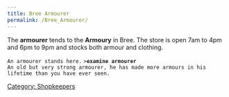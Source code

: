 ```yaml
---
title: Bree Armourer
permalink: /Bree_Armourer/
---
```


The **armourer** tends to the **Armoury** in Bree. The store is open 7am
to 4pm and 6pm to 9pm and stocks both armour and clothing.

`An armourer stands here.`
`>`**`examine armourer`**
`An old but very strong armourer, he has made more armours in his `
`lifetime than you have ever seen.`

[Category: Shopkeepers](Category:_Shopkeepers "wikilink")